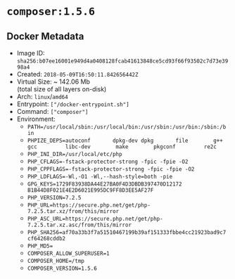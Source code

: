 # `composer:1.5.6`

## Docker Metadata

- Image ID: `sha256:b07ee16001e949d4a0408128fcab41613848ce5cd93f66f93502c7d73e3998a4`
- Created: `2018-05-09T16:50:11.842656442Z`
- Virtual Size: ~ 142.06 Mb  
  (total size of all layers on-disk)
- Arch: `linux`/`amd64`
- Entrypoint: `["/docker-entrypoint.sh"]`
- Command: `["composer"]`
- Environment:
  - `PATH=/usr/local/sbin:/usr/local/bin:/usr/sbin:/usr/bin:/sbin:/bin`
  - `PHPIZE_DEPS=autoconf 		dpkg-dev dpkg 		file 		g++ 		gcc 		libc-dev 		make 		pkgconf 		re2c`
  - `PHP_INI_DIR=/usr/local/etc/php`
  - `PHP_CFLAGS=-fstack-protector-strong -fpic -fpie -O2`
  - `PHP_CPPFLAGS=-fstack-protector-strong -fpic -fpie -O2`
  - `PHP_LDFLAGS=-Wl,-O1 -Wl,--hash-style=both -pie`
  - `GPG_KEYS=1729F83938DA44E27BA0F4D3DBDB397470D12172 B1B44D8F021E4E2D6021E995DC9FF8D3EE5AF27F`
  - `PHP_VERSION=7.2.5`
  - `PHP_URL=https://secure.php.net/get/php-7.2.5.tar.xz/from/this/mirror`
  - `PHP_ASC_URL=https://secure.php.net/get/php-7.2.5.tar.xz.asc/from/this/mirror`
  - `PHP_SHA256=af70a33b3f7a51510467199b39af151333fbbe4cc21923bad9c7cf64268cddb2`
  - `PHP_MD5=`
  - `COMPOSER_ALLOW_SUPERUSER=1`
  - `COMPOSER_HOME=/tmp`
  - `COMPOSER_VERSION=1.5.6`
